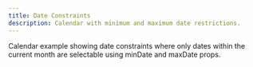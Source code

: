```yaml
---
title: Date Constraints
description: Calendar with minimum and maximum date restrictions.
---
```


Calendar example showing date constraints where only dates within the current month are selectable using minDate and maxDate props.